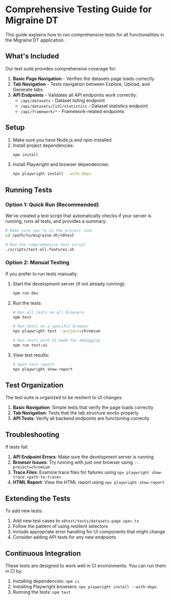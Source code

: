 # Comprehensive Testing Guide for Migraine DT

This guide explains how to run comprehensive tests for all functionalities in the Migraine DT application.

## What's Included

Our test suite provides comprehensive coverage for:

1. **Basic Page Navigation** - Verifies the datasets page loads correctly
2. **Tab Navigation** - Tests navigation between Explore, Upload, and Generate tabs
3. **API Endpoints** - Validates all API endpoints work correctly:
   - `/api/datasets` - Dataset listing endpoint
   - `/api/datasets/[id]/statistics` - Dataset statistics endpoint
   - `/api/framework/*` - Framework-related endpoints

## Setup

1. Make sure you have Node.js and npm installed
2. Install project dependencies:
   ```bash
   npm install
   ```
3. Install Playwright and browser dependencies:
   ```bash
   npx playwright install --with-deps
   ```

## Running Tests

### Option 1: Quick Run (Recommended)

We've created a test script that automatically checks if your server is running, runs all tests, and provides a summary:

```bash
# Make sure you're in the project root
cd /path/to/migraine-dt/v0test

# Run the comprehensive test script
./scripts/test-all-features.sh
```

### Option 2: Manual Testing

If you prefer to run tests manually:

1. Start the development server (if not already running):
   ```bash
   npm run dev
   ```

2. Run the tests:
   ```bash
   # Run all tests on all browsers
   npm test
   
   # Run tests on a specific browser
   npx playwright test --project=chromium
   
   # Run tests with UI mode for debugging
   npm run test:ui
   ```

3. View test results:
   ```bash
   # Open test report
   npx playwright show-report
   ```

## Test Organization

The test suite is organized to be resilient to UI changes:

1. **Basic Navigation**: Simple tests that verify the page loads correctly
2. **Tab Navigation**: Tests that the tab structure works properly
3. **API Tests**: Verify all backend endpoints are functioning correctly

## Troubleshooting

If tests fail:

1. **API Endpoint Errors**: Make sure the development server is running
2. **Browser Issues**: Try running with just one browser using `--project=chromium`
3. **Trace Files**: Examine trace files for failures using `npx playwright show-trace <path-to-trace>`
4. **HTML Report**: View the HTML report using `npx playwright show-report`

## Extending the Tests

To add new tests:

1. Add new test cases to `v0test/tests/datasets-page.spec.ts`
2. Follow the pattern of using resilient selectors
3. Include appropriate error handling for UI components that might change
4. Consider adding API tests for any new endpoints

## Continuous Integration

These tests are designed to work well in CI environments. You can run them in CI by:

1. Installing dependencies: `npm ci`
2. Installing Playwright browsers: `npx playwright install --with-deps`
3. Running the tests: `npm test` 